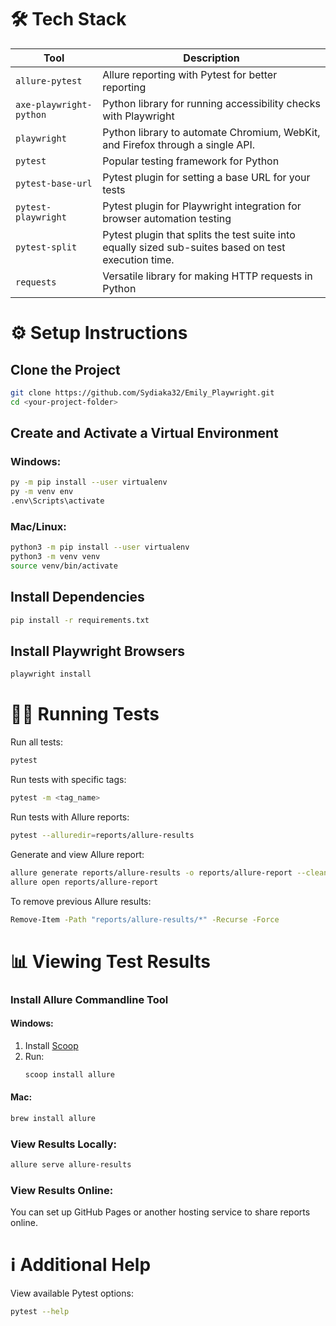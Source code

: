 # 🛠 Tech Stack

| Tool                    | Description |
|-------------------------|-------------|
| `allure-pytest`        | Allure reporting with Pytest for better reporting |
| `axe-playwright-python`| Python library for running accessibility checks with Playwright |
| `playwright`           | Python library to automate Chromium, WebKit, and Firefox through a single API. |
| `pytest`              | Popular testing framework for Python |
| `pytest-base-url`     | Pytest plugin for setting a base URL for your tests |
| `pytest-playwright`   | Pytest plugin for Playwright integration for browser automation testing |
| `pytest-split`       | Pytest plugin that splits the test suite into equally sized sub-suites based on test execution time. |
| `requests`           | Versatile library for making HTTP requests in Python |

# ⚙️ Setup Instructions

## Clone the Project
```sh
git clone https://github.com/Sydiaka32/Emily_Playwright.git
cd <your-project-folder>
```

## Create and Activate a Virtual Environment
### Windows:
```sh
py -m pip install --user virtualenv
py -m venv env
.env\Scripts\activate
```

### Mac/Linux:
```sh
python3 -m pip install --user virtualenv
python3 -m venv venv
source venv/bin/activate
```

## Install Dependencies
```sh
pip install -r requirements.txt
```

## Install Playwright Browsers
```sh
playwright install
```

# 🏃‍♂️ Running Tests

Run all tests:
```sh
pytest
```

Run tests with specific tags:
```sh
pytest -m <tag_name>
```

Run tests with Allure reports:
```sh
pytest --alluredir=reports/allure-results
```

Generate and view Allure report:
```sh
allure generate reports/allure-results -o reports/allure-report --clean
allure open reports/allure-report
```

To remove previous Allure results:
```sh
Remove-Item -Path "reports/allure-results/*" -Recurse -Force
```

# 📊 Viewing Test Results

### Install Allure Commandline Tool
#### Windows:
1. Install [Scoop](https://scoop.sh/)
2. Run:
   ```sh
   scoop install allure
   ```

#### Mac:
```sh
brew install allure
```

### View Results Locally:
```sh
allure serve allure-results
```

### View Results Online:
You can set up GitHub Pages or another hosting service to share reports online.

# ℹ️ Additional Help

View available Pytest options:
```sh
pytest --help
```


